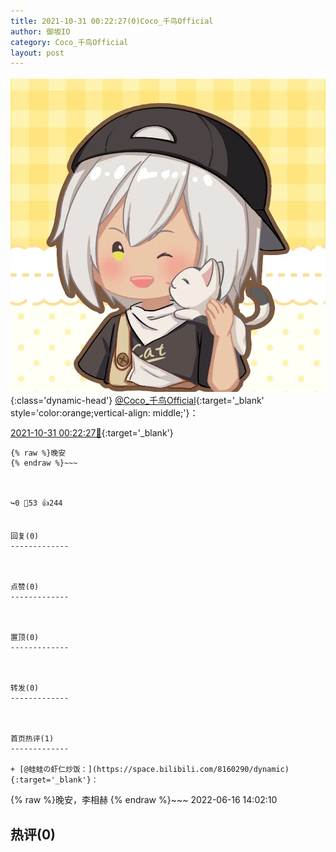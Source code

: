 ```yaml
---
title: 2021-10-31 00:22:27(0)Coco_千鸟Official
author: 御坂IO
category: Coco_千鸟Official
layout: post
---
```


![img](/images/85e485bc0dbd0cde4d15f24d7cffe9704618ad10.jpg){:class='dynamic-head'}
[@Coco_千鸟Official](https://space.bilibili.com/1891728206/dynamic){:target='_blank' style='color:orange;vertical-align: middle;'}：

[2021-10-31 00:22:27🔗](https://t.bilibili.com/587433616362987163){:target='_blank'}

~~~
{% raw %}晚安
{% endraw %}~~~



↪️0 💬53 👍244


回复(0)
-------------



点赞(0)
-------------



置顶(0)
-------------



转发(0)
-------------



首页热评(1)
-------------

+ [@蛙蛙の虾仁炒饭：](https://space.bilibili.com/8160290/dynamic){:target='_blank'}：
~~~
{% raw %}晚安，李相赫
{% endraw %}~~~
2022-06-16 14:02:10


热评(0)
-------------



